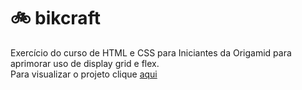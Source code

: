 # 🚲 bikcraft
Exercício do curso de HTML e CSS para Iniciantes da Origamid para aprimorar uso de display grid e flex.<br>
Para visualizar o projeto clique [aqui](https://ntmaria.github.io/projeto-bikcraft/index.html#)
